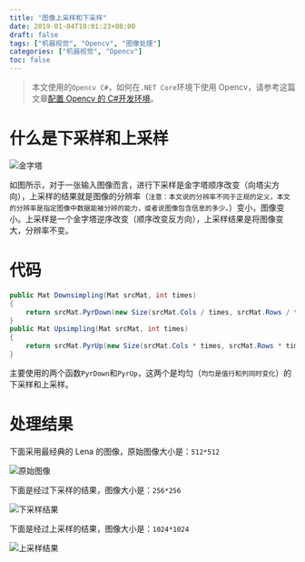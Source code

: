 ```yaml
---
title: "图像上采样和下采样"
date: 2019-01-04T10:01:23+08:00
draft: false
tags: ["机器视觉", "Opencv", "图像处理"]
categories: ["机器视觉", "Opencv"]
toc: false
---
```


> 本文使用的`Opencv C#`，如何在`.NET Core`环境下使用 Opencv，请参考这篇文章[配置 Opencv 的 C#开发环境](/post/201812/csharpopencv/)。

# 什么是下采样和上采样

![金字塔](https://oss.lucoder.com/uploads/2019/01/04/201901041705.jpg)

如图所示，对于一张输入图像而言，进行下采样是金字塔顺序改变（向塔尖方向），上采样的结果就是图像的分辨率（`注意：本文说的分辨率不同于正规的定义，本文的分辨率是指定图像中数据能被分辨的能力，或者说图像包含信息的多少。`）变小，图像变小。上采样是一个金字塔逆序改变（顺序改变反方向），上采样结果是将图像变大，分辨率不变。

# 代码

```cs
public Mat Downsimpling(Mat srcMat, int times)
{
    return srcMat.PyrDown(new Size(srcMat.Cols / times, srcMat.Rows / times));
}
public Mat Upsimpling(Mat srcMat, int times)
{
    return srcMat.PyrUp(new Size(srcMat.Cols * times, srcMat.Rows * times));
}
```

主要使用的两个函数`PyrDown`和`PyrUp`，这两个是均匀（`均匀是值行和列同时变化`）的下采样和上采样。

# 处理结果

下面采用最经典的 Lena 的图像，原始图像大小是：`512*512`

![原始图像](https://oss.lucoder.com/uploads/2019/01/04/201901041706.jpg)

下面是经过下采样的结果，图像大小是：`256*256`

![下采样结果](https://oss.lucoder.com/uploads/2019/01/04/201901041606.jpg)

下面是经过上采样的结果，图像大小是：`1024*1024`

![上采样结果](https://oss.lucoder.com/uploads/2019/01/04/201901041608.jpg)